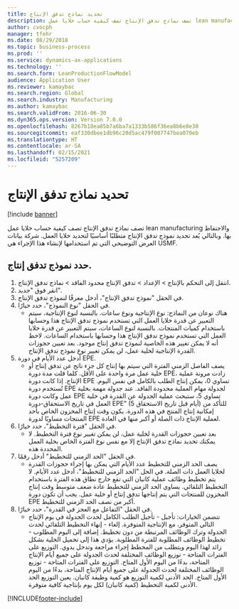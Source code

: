 ```yaml
---
title: تحديد نماذج تدفق الإنتاج
description: تصف نماذج تدفق الإنتاج تصف كيفية حساب خلايا عمل lean manufacturing والاحتفاظ بها.
author: cvocph
manager: tfehr
ms.date: 08/29/2018
ms.topic: business-process
ms.prod: ''
ms.service: dynamics-ax-applications
ms.technology: ''
ms.search.form: LeanProductionFlowModel
audience: Application User
ms.reviewer: kamaybac
ms.search.region: Global
ms.search.industry: Manufacturing
ms.author: kamaybac
ms.search.validFrom: 2016-06-30
ms.dyn365.ops.version: Version 7.0.0
ms.openlocfilehash: 8267b18ea85b7a6ba7a1333b586f36ea8b6e8e30
ms.sourcegitcommit: eaf330dbee1db96c20d5ac479f007747bea079eb
ms.translationtype: HT
ms.contentlocale: ar-SA
ms.lasthandoff: 02/15/2021
ms.locfileid: "5257209"
---
```

# <a name="define-production-flow-models"></a>تحديد نماذج تدفق الإنتاج

[!include [banner](../../includes/banner.md)]

تصف نماذج تدفق الإنتاج تصف كيفية حساب خلايا عمل lean manufacturing والاحتفاظ بها. وبالتالي يُعد تحديد نموذج تدفق الإنتاج متطلبًا أساسيًا لتحديد خلايا العمل. شركة بيانات العرض التوضيحي التي تم استخدامها لإنشاء هذا الإجراء هي USMF.


## <a name="define-a-production-flow-model"></a>حدد نموذج تدفق إنتاج. 
1. انتقل إلى التحكم بالإنتاج > الإعداد > تدفق الإنتاج محدود الفاقد > نماذج تدفق الإنتاج.
2. انقر فوق "جديد".
3. في الحقل "نموذج تدفق الإنتاج"، أدخل معرفًا لنموذج تدفق الإنتاج.
4. في الحقل "نوع النموذج"، حدد خيارًا.
    * هناك نوعان من النماذج: نوع الإنتاجية ونوع ساعات. بالنسبة لنوع الإنتاجية، سيتم التعبير عن قدرة خلايا العمل التي تستخدم نموذج تدفق الإنتاج هذا وحسابها باستخدام كميات المنتجات. بالنسبة لنوع الساعات، سيتم التعبير عن قدرة خلايا العمل التي تستخدم نموذج تدفق الإنتاج هذا وحسابها باستخدام الساعات. لاحظ أنه لا يمكن تغيير هذه الخاصية لنموذج تدفق إنتاج موجود. بعد تعيين حجوزات القدرة الإنتاجية لخلية عمل، لن يمكن تغيير نوع نموذج تدفق الإنتاج.  
5. أدخل عدد الأيام في دورة EPE.
    * يصف الفاصل الزمني الفترة التي سيتم بها إنتاج كل جزء ناتج عن تدفق إنتاج أو خلية عمل مرة واحدة على الأقل. كلما قلت مدة دورة EPE، زادت مرونة عملية الإنتاج. إذا كانت دورة EPE تساوي 0، يمكن إنتاج الطلب بالكامل في نفس اليوم. تُستخدم دورة EPE لجدولة مهام العملية محدودة الفاقد. عند جدولة مهمة بخلية عمل وكانت دورة EPE تساوي 5، ستبحث عملية الجدولة عن القدرة في خلية العمل في تاريخ الاستحقاق-دورة EPE" (5 أيام قبل تاريخ الاستحقاق) للتأكد من إمكانية إنتاج المنتج في هذه الدورة. يكون وقت إنتاج المخزون الخاص بأحد المنتجات مساويًا لدورة EPE لعملية الإنتاج ذات الصلة أو أكبر منها في العادة.  
6. في الحقل "فترة التخطيط"، حدد خيارًا.
    * بعد تعيين حجوزات القدرة لخلية عمل، لن يمكن تغيير نوع فترة التخطيط. لا يمكنك تحديد نماذج تدفق الإنتاج إلا مع نفس نوع الفترة الخاص بخلية العمل المحددة هذه.  
7. في الحقل "الحد الزمني للتخطيط" أدخل رقمًا.
    * يصف الحد الزمني للتخطيط عدد الأيام التي يمكن بها إجراء حجوزات القدرة لخلايا العمل ذات الصلة. في الحل "الحد الزمني للتخطيط"، أدخل عدد الأيام.   لا يتم تخطيط وظائف عملية كانبان التي تقع خارج نطاق هذه الفترة باستخدام التخطيط التلقائي. يساوي الحد الزمني للتخطيط عادة ضعف متوسط وقت إنتاج المخزون للمنتجات التي يتم إنتاجها تدفق إنتاج أو خلية عمل. يجب أن تكون دورة EPE أكبر من نصف الحد الزمني للتخطيط.     
8. في الحقل "التفاعل مع العجز في القدرة"، حدد خيارًا.
    * تتضمن الخيارات: تأجيل - تأجيل الطلب الكامل لحدث الجدولة في يوم الإنتاج التالي المتوفر، مع الإنتاجية المتوفرة. إلغاء - إنهاء التخطيط التلقائي لحدث الجدولة وترك الوظائف المرتبطة من دون تخطيط.   إضافة إلى اليوم المطلوب - تخطيط الوظائف المطلوبة للفترة المطلوبة. يؤدي هذا إلى تحميل الخلية بشكل زائد لهذا اليوم ويتطلب من المخطط إجراء مراجعة وتدخل يدوي.   التوزيع على الفترات المتاحة - توزيع الوظائف المختلفة لحدث الجدولة على جميع أيام الإنتاج المتاحة، بدءًا من اليوم الأول المتاح. التوزيع على الفترات المتاحة - توزيع الوظائف المختلفة لحدث الجدولة على جميع أيام الإنتاج المتاحة، بدءًا من اليوم الأول المتاح.‬ الحد الأدنى لكمية التوزيع هو كمية وظيفة كانبان. يعين التوزيع الحد الأدنى لكمية التخطيط (كمية كانبان) لكل يوم بإنتاجية كافية متوفرة.‬‬  



[!INCLUDE[footer-include](../../../includes/footer-banner.md)]